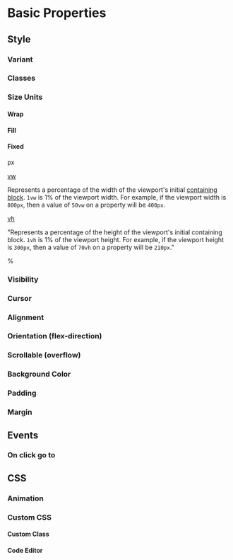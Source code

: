 # Basic Properties

## Style

### Variant

### Classes

### Size Units

#### Wrap

#### Fill

#### Fixed

px

[vw](https://developer.mozilla.org/en-US/docs/Web/CSS/length#vw)

Represents a percentage of the width of the viewport's initial [containing block](https://developer.mozilla.org/en-US/docs/Web/CSS/Containing\_block). `1vw` is 1% of the viewport width. For example, if the viewport width is `800px`, then a value of `50vw` on a property will be `400px`.

[vh](https://developer.mozilla.org/en-US/docs/Web/CSS/length#vh)

"Represents a percentage of the height of the viewport's initial containing block. `1vh` is 1% of the viewport height. For example, if the viewport height is `300px`, then a value of `70vh` on a property will be `210px`."

%

### Visibility

### Cursor

### Alignment

### Orientation (flex-direction)

### Scrollable (overflow)

### Background Color

### Padding

### Margin

## Events

### On click go to

## CSS

### Animation

### Custom CSS

#### Custom Class

#### Code Editor

####
